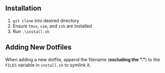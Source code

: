 ## Installation 
1. `git clone` into desired directory
2. Ensure `tmux`, `vim`, and `zsh` are installed
3. Run `.\install.sh`

## Adding New Dotfiles
When adding a new dotfile, append the filename (**excluding the "."**) to the `FILES` variable in `install.sh` to symlink it.
